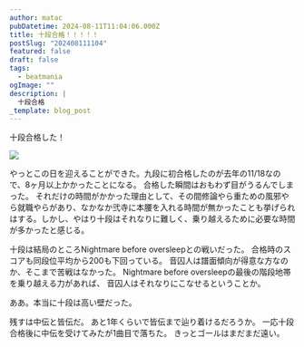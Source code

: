 ```yaml
---
author: matac
pubDatetime: 2024-08-11T11:04:06.000Z
title: 十段合格！！！！！
postSlug: "202408111104"
featured: false
draft: false
tags:
  - beatmania
ogImage: ""
description: |
  十段合格
_template: blog_post
---
```


十段合格した！

![](/img/grade-10.jpg)

やっとこの日を迎えることができた。九段に初合格したのが去年の11/18なので、8ヶ月以上かかったことになる。
合格した瞬間はおもわず目がうるんでしまった。
それだけの時間がかかった理由として、その間修論やら重ための風邪やら就職やらがあり、なかなか弐寺に本腰を入れる時間が無かったことも挙げられはする。しかし、やはり十段はそれなりに難しく、乗り越えるために必要な時間が多かったと感じる。

十段は結局のところNightmare before oversleepとの戦いだった。
合格時のスコアも同段位平均から200も下回っている。
音囚人は譜面傾向が得意な方なのか、そこまで苦戦はなかった。
Nightmare before oversleepの最後の階段地帯を乗り越える力があれば、
音囚人はそれなりにこなせるということか。

ああ。本当に十段は高い壁だった。

残すは中伝と皆伝だ。
あと1年くらいで皆伝まで辿り着けるだろうか。
一応十段合格後に中伝を受けてみたが1曲目で落ちた。
きっとゴールはまだまだ遠い。
